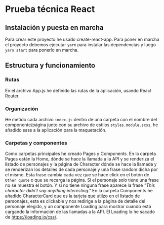 # Prueba técnica React

## Instalación y puesta en marcha

Para crear este proyecto he usado create-react-app.
Para poner en marcha el proyecto debemos ejecutar `yarn` para instalar las dependencias y luego `yarn start` para ponerlo en marcha.

## Estructura y funcionamiento

### Rutas

En el archivo App.js he definido las rutas de la aplicación, usando React Router.

### Organización

He metido cada archivo `index.js` dentro de una carpeta con el nombre del componente/página junto con su archivo de estilos `styles.module.scss`, he añadido sass a la aplicación para la maquetación.

### Carpetas y componentes

Como carpetas principales he creado Pages y Components.
En la carpeta Pages están la Home, dónde se hace la llamada a la API y se renderiza el listado de personajes y la página de Character dónde se hace la llamada y se renderizan los detalles de cada personaje y una frase random dicha por el mismo. Esta frase cambia cada vez que se hace click en el botón de `Other quote` o que se recarga la página. Si el personaje solo tiene una frase no se muestra el botón. Y si no tiene ninguna frase aparece la frase *"This character didn't say anything interesting."*
En la carpeta Components he añadido CharacterCard que es la tarjeta que utilzo en el listado de personajes, esta es clickable y nos redirige a la página de detalle del personaje elegido, y un componente Loading para mostrar cuando está cargando la información de las llamadas a la API. El Loading lo he sacado de https://loading.io/css/. 
